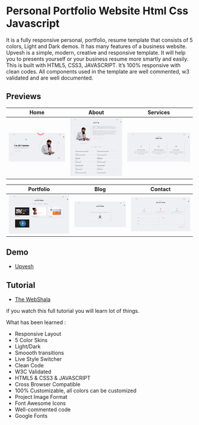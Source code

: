 # Personal Portfolio Website Html Css Javascript

It is a fully responsive personal, portfolio, resume template that consists of 5 colors, Light and Dark demos. It has many features of a business website. Upvesh is a simple, modern, creative and responsive template. It will help you to presents yourself or your business resume more smartly and easily. This is built with HTML5, CSS3, JAVASCRIPT. It’s 100% responsive with clean codes. All components used in the template are well commented, w3 validated and are well documented.

## Previews

| Home                                                | About                                                  | Services                                                        |
| --------------------------------------------------- | ------------------------------------------------------ | --------------------------------------------------------------- |
| [![Home](img/readme/home.png)](img/readme/home.png) | [![About](img/readme/about.png)](img/readme/about.png) | [![Services](img/readme/services.png)](img/readme/services.png) |

| Portfolio                                                        | Blog                                                                        | Contact                                                      |
| ---------------------------------------------------------------- | --------------------------------------------------------------------------- | ------------------------------------------------------------ |
| [![Portfolio](img/readme/projects.png)](img/readme/projects.png) | [![Testimonials](img/readme/testimonials.png)](img/readme/testimonials.png) | [![Contact](img/readme/contact.png)](img/readme/contact.png) |

## Demo

- [Upvesh](#)

## Tutorial

- [The WebShala](#)

if you watch this full tutorial you will learn lot of things.

What has been learned :

- Responsive Layout
- 5 Color Skins
- Light/Dark
- Smoooth transitions
- Live Style Switcher
- Clean Code
- W3C Validated
- HTML5 & CSS3 & JAVASCRIPT
- Cross Browser Compatible
- 100% Customizable, all colors can be customized
- Project Image Format
- Font Awesome Icons
- Well-commented code
- Google Fonts

